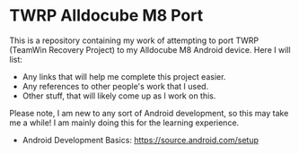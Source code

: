 # TWRP Alldocube M8 Port

This is a repository containing my work of attempting to port TWRP (TeamWin Recovery Project) to my Alldocube M8 Android device. Here I will list:

* Any links that will help me complete this project easier.
* Any references to other people's work that I used.
* Other stuff, that will likely come up as I work on this.

Please note, I am new to any sort of Android development, so this may take me a while! I am mainly doing this for the learning experience.

* Android Development Basics: https://source.android.com/setup